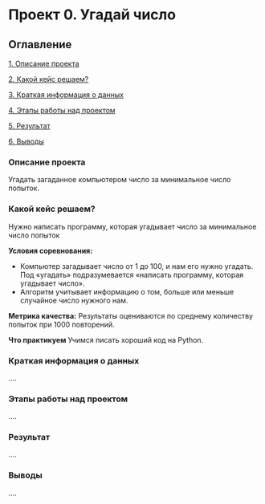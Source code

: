 # Проект 0. Угадай число

## Оглавление
[1. Описание проекта](https://github.com/Ozimushka/sf_data_science/tree/main/project_0/README.md#Описание-проекта)

[2. Какой кейс решаем?](https://github.com/Ozimushka/sf_data_science/tree/main/project_0/README.md#Какой-кейс-решаем)

[3. Краткая информация о данных](https://github.com/Ozimushka/sf_data_science/tree/main/project_0/README.md#Краткая-информация-о-данных)

[4. Этапы работы над проектом](https://github.com/Ozimushka/sf_data_science/tree/main/project_0/README.md#Этапы-работы-над-проектом)

[5. Результат](https://github.com/Ozimushka/sf_data_science/tree/main/project_0/README.md#Результат)

[6. Выводы](https://github.com/Ozimushka/sf_data_science/tree/main/project_0/README.md#Выводы)

### Описание проекта
Угадать загаданное компьютером число за минимальное число попыток.

### Какой кейс решаем?
Нужно написать программу, которая угадывает число за минимальное число попыток

**Условия соревнования:**
- Компьютер загадывает число от 1 до 100, и нам его нужно угадать. Под «угадать» подразумевается «написать программу, которая угадывает число».
- Алгоритм учитывает информацию о том, больше или меньше случайное число нужного нам.

**Метрика качества:**
Результаты оцениваются по среднему количеству попыток при 1000 повторений.

**Что практикуем**
Учимся писать хороший код на Python.

### Краткая информация о данных
....

### Этапы работы над проектом
....

### Результат
....

### Выводы
....